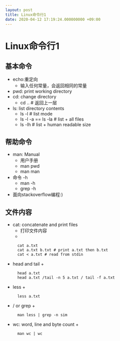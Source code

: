 ```yaml
---
layout: post
title: Linux命令行1
date: 2020-04-12 17:19:24.000000000 +09:00
---
```


# Linux命令行1

## 基本命令
   + echo:重定向
      + 输入任何常量，会返回相同的常量
   + pwd: print working directory
   + cd: change directory
      + cd .. # 返回上一层
   + ls: list directory contents
      + ls -l # list mode
      + ls -l -a == ls -la # list + all files
      + ls -lh # list + human readable size
   
## 帮助命令
   + man: Manual
      + 用户手册
      + man pwd
      + man man
   + 命令 -h
      + man -h
      + grep -h
   + 面向stackoverflow编程:)

## 文件内容
   + cat: concatenate and print files 
      + 打印文件内容
      + 
      ```
        cat a.txt 
        cat a.txt b.txt # print a.txt then b.txt
        cat < a.txt # read from stdin
      ```
   + head and tail
      + 
      ```
        head a.txt
        head a.txt /tail -n 5 a.txt / tail -f a.txt
      ```
   + less
      + 
      ```
        less a.txt
      ```
   + / or grep
      + 
      ```
        man less | grep -n sim
      ```
   + wc: word, line and byte count
      + 
      ```
        man wc | wc
      ```